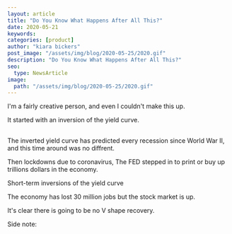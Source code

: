 ```yaml
---
layout: article
title: "Do You Know What Happens After All This?"
date: 2020-05-21
keywords:
categories: [product]
author: "kiara bickers"
post_image: "/assets/img/blog/2020-05-25/2020.gif"
description: "Do You Know What Happens After All This?"
seo:
  type: NewsArticle
image:
  path: "/assets/img/blog/2020-05-25/2020.gif"
---
```


I'm a fairly creative person, and even I couldn't make this up.

It started with an inversion of the yield curve.

##

The inverted yield curve has predicted every recession since World War II, and this time around was no diffrent.

Then lockdowns due to coronavirus, The FED stepped in to print or buy up trillions dollars in the economy.

Short-term inversions of the yield curve

The economy has lost 30 million jobs but the stock market is up.

It's clear there is going to be no V shape recovery.

Side note:
